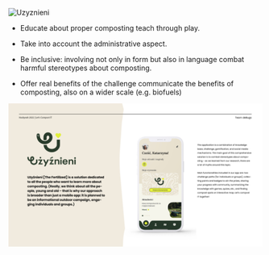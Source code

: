 ![Uzyznieni](Mockups/Mockup1.png)

- Educate about proper composting
teach through play.

- Take into account the administrative aspect.

- Be inclusive: involving not only in form but also in language
combat harmful stereotypes about composting.

- Offer real benefits of the challenge
communicate the benefits of composting, also on a wider scale (e.g. biofuels) 

![Uzyznieni](Mockups/Mockup2.jpg)

